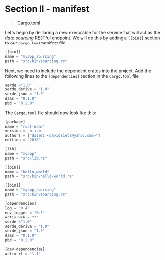 # Section II - manifest

> [Cargo.toml](https://github.com/dsietz/daas-workshop/blob/master/rust-daas/Cargo.toml)

Let's begin by declaring a new executable for the service that will act as the _data sourcing_ RESTful endpoint. We will do this by adding a `[[bin]]` section to our `Cargo.toml`manifest file.

```rust
[[bin]]
name = "myapp_sourcing"
path = "src/bin/sourcing.rs"
```

Next, we need to include the dependent crates into the project. Add the following lines to the `[dependencies]` section in the `Cargo.toml` file

```rust
serde ="1.0"
serde_derive = "1.0"
serde_json = "1.0"
daas = "0.1.0"
pbd = "0.2.0"
```

The `Cargo.toml` file should now look like this:

```rust
[package]
name = "rust-daas"
version = "0.1.0"
authors = ["dsietz <davidsietz@yahoo.com>"]
edition = "2018"

[lib]
name = "myapp"
path = "src/lib.rs"

[[bin]]
name = "hello_world"
path = "src/bin/hello-world.rs"

[[bin]]
name = "myapp_sourcing"
path = "src/bin/sourcing.rs"

[dependencies]
log = "0.4"
env_logger = "0.8"
actix-web = "3"
serde ="1.0"
serde_derive = "1.0"
serde_json = "1.0"
daas = "0.1.0"
pbd = "0.2.0"

[dev-dependencies]
actix-rt = "1.1"
```

